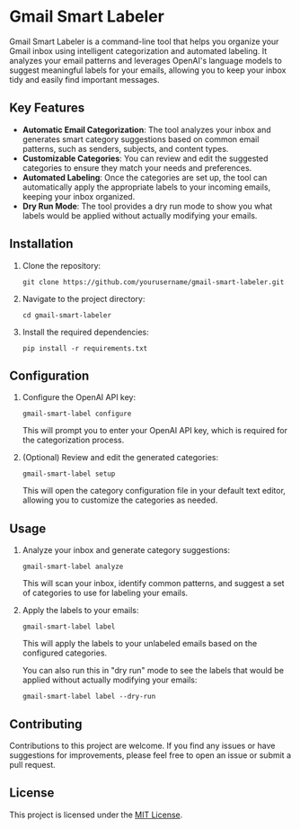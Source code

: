 # Gmail Smart Labeler

Gmail Smart Labeler is a command-line tool that helps you organize your Gmail inbox using intelligent categorization and automated labeling. It analyzes your email patterns and leverages OpenAI's language models to suggest meaningful labels for your emails, allowing you to keep your inbox tidy and easily find important messages.

## Key Features

- **Automatic Email Categorization**: The tool analyzes your inbox and generates smart category suggestions based on common email patterns, such as senders, subjects, and content types.
- **Customizable Categories**: You can review and edit the suggested categories to ensure they match your needs and preferences.
- **Automated Labeling**: Once the categories are set up, the tool can automatically apply the appropriate labels to your incoming emails, keeping your inbox organized.
- **Dry Run Mode**: The tool provides a dry run mode to show you what labels would be applied without actually modifying your emails.

## Installation

1. Clone the repository:
   ```
   git clone https://github.com/yourusername/gmail-smart-labeler.git
   ```
2. Navigate to the project directory:
   ```
   cd gmail-smart-labeler
   ```
3. Install the required dependencies:
   ```
   pip install -r requirements.txt
   ```

## Configuration

1. Configure the OpenAI API key:
   ```
   gmail-smart-label configure
   ```
   This will prompt you to enter your OpenAI API key, which is required for the categorization process.

2. (Optional) Review and edit the generated categories:
   ```
   gmail-smart-label setup
   ```
   This will open the category configuration file in your default text editor, allowing you to customize the categories as needed.

## Usage

1. Analyze your inbox and generate category suggestions:
   ```
   gmail-smart-label analyze
   ```
   This will scan your inbox, identify common patterns, and suggest a set of categories to use for labeling your emails.

2. Apply the labels to your emails:
   ```
   gmail-smart-label label
   ```
   This will apply the labels to your unlabeled emails based on the configured categories.

   You can also run this in "dry run" mode to see the labels that would be applied without actually modifying your emails:
   ```
   gmail-smart-label label --dry-run
   ```

## Contributing

Contributions to this project are welcome. If you find any issues or have suggestions for improvements, please feel free to open an issue or submit a pull request.

## License

This project is licensed under the [MIT License](LICENSE).